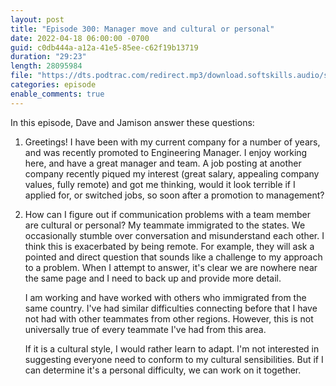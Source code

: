 ```yaml
---
layout: post
title: "Episode 300: Manager move and cultural or personal"
date: 2022-04-18 06:00:00 -0700
guid: c0db444a-a12a-41e5-85ee-c62f19b13719
duration: "29:23"
length: 28095984
file: "https://dts.podtrac.com/redirect.mp3/download.softskills.audio/sse-300.mp3"
categories: episode
enable_comments: true
---
```


In this episode, Dave and Jamison answer these questions:

1. Greetings! I have been with my current company for a number of years, and was recently promoted to Engineering Manager. I enjoy working here, and have a great manager and team. A job posting at another company recently piqued my interest (great salary, appealing company values, fully remote) and got me thinking, would it look terrible if I applied for, or switched jobs, so soon after a promotion to management?

2. How can I figure out if communication problems with a team member are cultural or personal? My teammate immigrated to the states. We occasionally stumble over conversation and misunderstand each other. I think this is exacerbated by being remote. For example, they will ask a pointed and direct question that sounds like a challenge to my approach to a problem. When I attempt to answer, it's clear we are nowhere near the same page and I need to back up and provide more detail.
   
   I am working and have worked with others who immigrated from the same country. I've had similar difficulties connecting before that I have not had with other teammates from other regions.  However, this is not universally true of every teammate I've had from this area.
   
   If it is a cultural style, I would rather learn to adapt. I'm not interested in suggesting everyone need to conform to my cultural sensibilities. But if I can determine it's a personal difficulty, we can work on it together.
